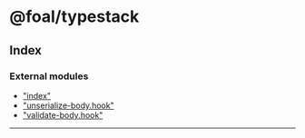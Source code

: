
#  @foal/typestack

## Index

### External modules

* ["index"](modules/_index_.md)
* ["unserialize-body.hook"](modules/_unserialize_body_hook_.md)
* ["validate-body.hook"](modules/_validate_body_hook_.md)

---

